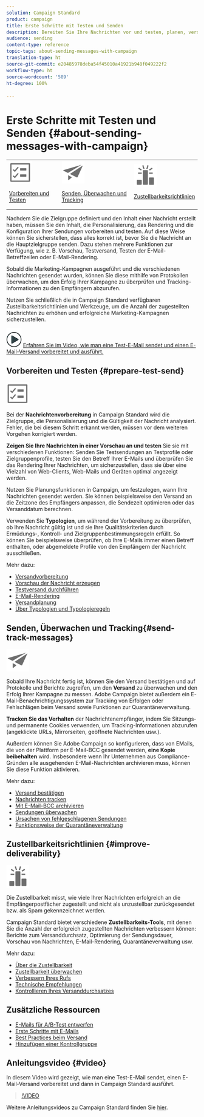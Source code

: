 ```yaml
---
solution: Campaign Standard
product: campaign
title: Erste Schritte mit Testen und Senden
description: Bereiten Sie Ihre Nachrichten vor und testen, planen, versenden und überwachen Sie sie.
audience: sending
content-type: reference
topic-tags: about-sending-messages-with-campaign
translation-type: ht
source-git-commit: e20485978deba54f45010a41921b948f049222f2
workflow-type: ht
source-wordcount: '589'
ht-degree: 100%

---
```



# Erste Schritte mit Testen und Senden {#about-sending-messages-with-campaign}

<table>
<tr>
<td><img src="assets/do-not-localize/icon_prepare.svg" width="60px"><p><a href="#prepare-test-send">Vorbereiten und Testen</a></p></td>
<td><img src="assets/do-not-localize/icon_send.svg" width="60px"><p><a href="#send-track-messages">Senden, Überwachen und Tracking</a></p></td>
<td><img src="assets/do-not-localize/icon_deliverability.svg" width="60px"><p><a href="#improve-deliverability">Zustellbarkeitsrichtlinien</a></p></td></tr>
</table>

Nachdem Sie die Zielgruppe definiert und den Inhalt einer Nachricht erstellt haben, müssen Sie den Inhalt, die Personalisierung, das Rendering und die Konfiguration Ihrer Sendungen vorbereiten und testen. Auf diese Weise können Sie sicherstellen, dass alles korrekt ist, bevor Sie die Nachricht an die Hauptzielgruppe senden. Dazu stehen mehrere Funktionen zur Verfügung, wie z. B. Vorschau, Testversand, Testen der E-Mail-Betreffzeilen oder E-Mail-Rendering.

Sobald die Marketing-Kampagnen ausgeführt und die verschiedenen Nachrichten gesendet wurden, können Sie diese mithilfe von Protokollen überwachen, um den Erfolg Ihrer Kampagne zu überprüfen und Tracking-Informationen zu den Empfängern abzurufen.

Nutzen Sie schließlich die in Campaign Standard verfügbaren Zustellbarkeitsrichtlinien und Werkzeuge, um die Anzahl der zugestellten Nachrichten zu erhöhen und erfolgreiche Marketing-Kampagnen sicherzustellen.

![](assets/do-not-localize/how-to-video.png) [Erfahren Sie im Video, wie man eine Test-E-Mail sendet und einen E-Mail-Versand vorbereitet und ausführt.](#video)

## Vorbereiten und Testen {#prepare-test-send}

<img src="assets/do-not-localize/icon_prepare.svg" width="60px">

Bei der **Nachrichtenvorbereitung** in Campaign Standard wird die Zielgruppe, die Personalisierung und die Gültigkeit der Nachricht analysiert. Fehler, die bei diesem Schritt erkannt werden, müssen vor dem weiteren Vorgehen korrigiert werden.

**Zeigen Sie Ihre Nachrichten in einer Vorschau an und testen** Sie sie mit verschiedenen Funktionen: Senden Sie Testsendungen an Testprofile oder Zielgruppenprofile, testen Sie den Betreff Ihrer E-Mails und überprüfen Sie das Rendering Ihrer Nachrichten, um sicherzustellen, dass sie über eine Vielzahl von Web-Clients, Web-Mails und Geräten optimal angezeigt werden.

Nutzen Sie Planungsfunktionen in Campaign, um festzulegen, wann Ihre Nachrichten gesendet werden. Sie können beispielsweise den Versand an die Zeitzone des Empfängers anpassen, die Sendezeit optimieren oder das Versanddatum berechnen.

Verwenden Sie **Typologien**, um während der Vorbereitung zu überprüfen, ob Ihre Nachricht gültig ist und sie Ihre Qualitätskriterien durch Ermüdungs-, Kontroll- und Zielgruppenbestimmungsregeln erfüllt. So können Sie beispielsweise überprüfen, ob Ihre E-Mails immer einen Betreff enthalten, oder abgemeldete Profile von den Empfängern der Nachricht ausschließen.

Mehr dazu:

* [Versandvorbereitung](../../sending/using/preparing-the-send.md)
* [Vorschau der Nachricht erzeugen](../../sending/using/previewing-messages.md)
* [Testversand durchführen](../../sending/using/sending-proofs.md)
* [E-Mail-Rendering](../../sending/using/email-rendering.md)
* [Versandplanung](../../sending/using/about-scheduling-messages.md)
* [Über Typologien und Typologieregeln](../../sending/using/about-typology-rules.md)

## Senden, Überwachen und Tracking{#send-track-messages}

<img src="assets/do-not-localize/icon_send.svg"  width="60px">

Sobald Ihre Nachricht fertig ist, können Sie den Versand bestätigen und auf Protokolle und Berichte zugreifen, um den **Versand** zu überwachen und den Erfolg Ihrer Kampagne zu messen. Adobe Campaign bietet außerdem ein E-Mail-Benachrichtigungssystem zur Tracking von Erfolgen oder Fehlschlägen beim Versand sowie Funktionen zur Quarantäneverwaltung.

**Tracken Sie das Verhalten** der Nachrichtenempfänger, indem Sie Sitzungs- und permanente Cookies verwenden, um Tracking-Informationen abzurufen (angeklickte URLs, Mirrorseiten, geöffnete Nachrichten usw.).

Außerdem können Sie Adobe Campaign so konfigurieren, dass von E­Mails, die von der Plattform per E-Mail-BCC gesendet werden, **eine Kopie beibehalten** wird. Insbesondere wenn Ihr Unternehmen aus Compliance-Gründen alle ausgehenden E-Mail-Nachrichten archivieren muss, können Sie diese Funktion aktivieren.

Mehr dazu:

* [Versand bestätigen](../../sending/using/confirming-the-send.md)
* [Nachrichten tracken](../../sending/using/tracking-messages.md)
* [Mit E-Mail-BCC archivieren](../../sending/using/archiving.md)
* [Sendungen überwachen](../../sending/using/monitoring-a-delivery.md)
* [Ursachen von fehlgeschlagenen Sendungen](../../sending/using/understanding-delivery-failures.md)
* [Funktionsweise der Quarantäneverwaltung](../../sending/using/understanding-quarantine-management.md)

## Zustellbarkeitsrichtlinien {#improve-deliverability}

<img src="assets/do-not-localize/icon_deliverability.svg"  width="60px">

Die Zustellbarkeit misst, wie viele Ihrer Nachrichten erfolgreich an die Empfängerpostfächer zugestellt und nicht als unzustellbar zurückgesendet bzw. als Spam gekennzeichnet werden.

Campaign Standard bietet verschiedene **Zustellbarkeits-Tools**, mit denen Sie die Anzahl der erfolgreich zugestellten Nachrichten verbessern können: Berichte zum Versanddurchsatz, Optimierung der Sendungsdauer, Vorschau von Nachrichten, E-Mail-Rendering, Quarantäneverwaltung usw.

Mehr dazu:

* [Über die Zustellbarkeit](../../sending/using/about-deliverability.md)
* [Zustellbarkeit überwachen](../../sending/using/monitor-deliverability.md)
* [Verbessern Ihres Rufs](../../sending/using/improving-reputation.md)
* [Technische Empfehlungen](../../sending/using/technical-recommendations.md)
* [Kontrollieren Ihres Versanddurchsatzes](../../reporting/using/delivery-throughput.md)

## Zusätzliche Ressourcen

* [E-Mails für A/B-Test entwerfen](../../channels/using/designing-an-a-b-test-email.md)
* [Erste Schritte mit E-Mails](https://helpx.adobe.com/de/campaign/kb/acs-get-started-with-emails.html)
* [Best Practices beim Versand](../../sending/using/delivery-best-practices.md)
* [Hinzufügen einer Kontrollgruppe](../../sending/using/control-group.md)

## Anleitungsvideo {#video}

In diesem Video wird gezeigt, wie man eine Test-E-Mail sendet, einen E-Mail-Versand vorbereitet und dann in Campaign Standard ausführt.

>[!VIDEO](https://video.tv.adobe.com/v/24013/?captions=ger)

Weitere Anleitungsvideos zu Campaign Standard finden Sie [hier](https://experienceleague.adobe.com/docs/campaign-standard-learn/tutorials/overview.html?lang=de).
